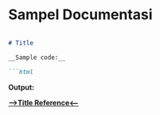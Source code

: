 # Sampel Documentasi

```md

# Title

__Sample code:__

```html

```

__Output:__


[__-->Title Reference<--__]()

```
